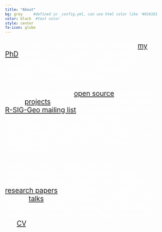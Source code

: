 ```yaml
---
title: "About"
bg: grey     #defined in _config.yml, can use html color like '#010101'
color: black  #text color
style: center
fa-icon: globe
---
```




<style type="text/css">
	#about a {color: purple;
			  text-decoration: none;}
	.about-text {color: white;
			  font-size: 1.6em}
</style>

<p class="about-text">
	Hi, I'm Loïc, at the moment I am finishing <a href="https://www.wageningenur.nl/en/project/Spatio_temporal_data_analysis_for_monitoring_and_assessment_of_biodiversity_and_-forest_dynamics_in_tropical_South_America.htm">my PhD</a> where I try to combine forest ecology and remote sensing to tackle complex spatio temporal problems such as biodiversity mapping or monitoring of forest.
</p>

<p class="about-text">
	I'm passionate about <a href="https://github.com/dutri001">open source</a> (I developed some <a href="https://dutri001.github.io/bfastSpatial">projects</a> and I contribute regularly to the <a href="http://r-sig-geo.2731867.n2.nabble.com/">R-SIG-Geo mailing list</a>), and I like to build easy to use tools that help solving complex problems in an easy and elegant way. 
	I'm a quick self learner, interested in solving complex problem, and I thrive in interdisciplinary environments.
</p>
	
<p class="about-text">
	During my PhD, I taught, took part in an interdisciplinary and international research project, supervised students, and published <a href="https://scholar.google.nl/citations?user=8ntQ0eMAAAAJ&hl=en&oi=ao">research papers</a>. Additionally, I sometimes I get to give <a href="http://www.loicdutrieux.com/talks/">talks</a> at workshops or conferences.
	If you are interested in knowing more about me, feel free to take a look at the map below, or at my <a href="https://www.sharelatex.com/github/repos/dutri001/CV/builds/latest/output.pdf">CV</a>.
</p>


 <div id="map" style="height: 500px; margin: auto; width: 100%"></div>
 <div id="timeLoic" style="width: 100%; margin: auto"></div>

